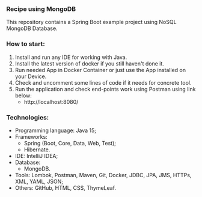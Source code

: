 ### Recipe using MongoDB
This repository contains a Spring Boot example project using NoSQL MongoDB Database.



### How to start:
1. Install and run any IDE for working with Java.
2. Install the latest version of docker if you still haven't done it.
3. Run needed App in Docker Container or just use the App installed on your Device.
4. Check and uncomment some lines of code if it needs for concrete tool.
5. Run the application and check end-points work using Postman using link below:
    - http://localhost:8080/



### Technologies:
- Programming language: Java 15;
- Frameworks:
    - Spring (Boot, Core, Data, Web, Test);
    - Hibernate.
- IDE: IntelliJ IDEA;
- Database:
    - MongoDB.
- Tools: Lombok, Postman, Maven, Git, Docker, JDBC, JPA, JMS, HTTPs, XML, YAML, JSON;
- Others: GitHub, HTML, CSS, ThymeLeaf.